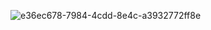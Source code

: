 



![e36ec678-7984-4cdd-8e4c-a3932772ff8e](https://github.com/antivalse/antivalse/assets/131772769/ddcf17e7-53e8-4df5-9223-135e0faa01a1)
